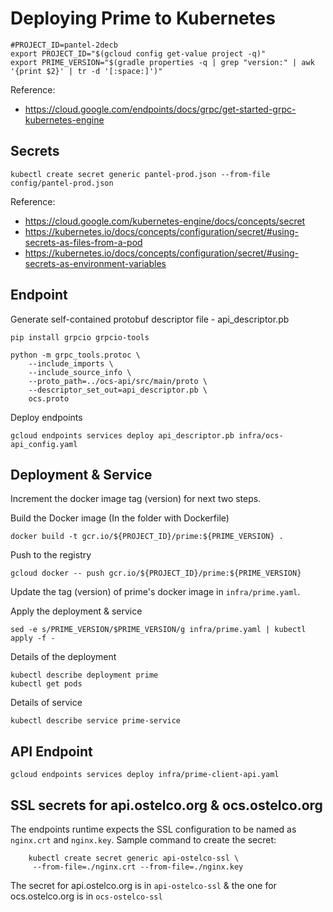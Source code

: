 # Deploying Prime to Kubernetes

    #PROJECT_ID=pantel-2decb
    export PROJECT_ID="$(gcloud config get-value project -q)"
    export PRIME_VERSION="$(gradle properties -q | grep "version:" | awk '{print $2}' | tr -d '[:space:]')"

Reference:
 * https://cloud.google.com/endpoints/docs/grpc/get-started-grpc-kubernetes-engine

## Secrets

    kubectl create secret generic pantel-prod.json --from-file config/pantel-prod.json

Reference:
 * https://cloud.google.com/kubernetes-engine/docs/concepts/secret
 * https://kubernetes.io/docs/concepts/configuration/secret/#using-secrets-as-files-from-a-pod
 * https://kubernetes.io/docs/concepts/configuration/secret/#using-secrets-as-environment-variables

## Endpoint

Generate self-contained protobuf descriptor file - api_descriptor.pb

    pip install grpcio grpcio-tools

    python -m grpc_tools.protoc \
        --include_imports \
        --include_source_info \
        --proto_path=../ocs-api/src/main/proto \
        --descriptor_set_out=api_descriptor.pb \
        ocs.proto

Deploy endpoints

    gcloud endpoints services deploy api_descriptor.pb infra/ocs-api_config.yaml

## Deployment & Service

Increment the docker image tag (version) for next two steps.
 
Build the Docker image (In the folder with Dockerfile)

    docker build -t gcr.io/${PROJECT_ID}/prime:${PRIME_VERSION} .
Push to the registry

    gcloud docker -- push gcr.io/${PROJECT_ID}/prime:${PRIME_VERSION}

Update the tag (version) of prime's docker image in `infra/prime.yaml`.

Apply the deployment & service

    sed -e s/PRIME_VERSION/$PRIME_VERSION/g infra/prime.yaml | kubectl apply -f -
    

Details of the deployment

    kubectl describe deployment prime
    kubectl get pods

Details of service

    kubectl describe service prime-service

## API Endpoint

    gcloud endpoints services deploy infra/prime-client-api.yaml

## SSL secrets for api.ostelco.org & ocs.ostelco.org
The endpoints runtime expects the SSL configuration to be named
as `nginx.crt` and `nginx.key`. Sample command to create the secret:
```
    kubectl create secret generic api-ostelco-ssl \
     --from-file=./nginx.crt --from-file=./nginx.key
```
The secret for api.ostelco.org is in `api-ostelco-ssl` & the one for
ocs.ostelco.org is in `ocs-ostelco-ssl`
